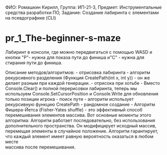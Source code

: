 ФИО: Ромашкин Кирилл, Группа: ИП-21-3, Предмет: Инструментальные средства разработки ПО, Задание: Создание лабиринта с элементами на псевдографике (CLI)








# pr_1_The-beginner-s-maze
Лабиринт в консоли, где можно передвигаться с помощью WASD и кнопки "P"- нужна для показа пути до финиша и"C" -  нужна для стирания пути до финиша.

 Описание методов/алгоритмов: 
    - отрисовка лабиринта -  алгоритм рекурсивного разделения (Функция CreatePath(int x, int y)) - он же делает разным при каждой генерации.
    - отрисока при хотьбе - Вместо Console.Clear() и полной перерисовки лабиринта, теперь мы используем Console.SetCursorPosition и Console.Write для обновления только позиции игрока
    - поиск пути - алгоритм использует рекурсивную функцию CreatePath 
    - рандомное создание - Алгоритм Фишера-Йетса (Fisher-Yates shuffle) - это эффективный способ перемешивания элементов массива. Вот основные моменты этого алгоритма:
                     Алгоритм работает последовательно, без использования дополнительного пространства.
                     Он модифицирует исходный массив, перемещая элементы в случайное положение.
                     Алгоритм гарантирует, что каждый элемент имеет равную вероятность оказаться в любом месте    
                     массива после перемешивания.
